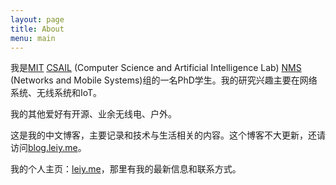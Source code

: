 ```yaml
---
layout: page
title: About
menu: main
---
```


我是[MIT](https://web.mit.edu) [CSAIL](https://csail.mit.edu) (Computer Science and Artificial Intelligence Lab) [NMS](http://nms.csail.mit.edu) (Networks and Mobile Systems)组的一名PhD学生。我的研究兴趣主要在网络系统、无线系统和IoT。

我的其他爱好有开源、业余无线电、户外。

这是我的中文博客，主要记录和技术与生活相关的内容。这个博客不大更新，还请访问[blog.leiy.me](http://blog.leiy.me)。

我的个人主页：[leiy.me](http://leiy.me)，那里有我的最新信息和联系方式。

